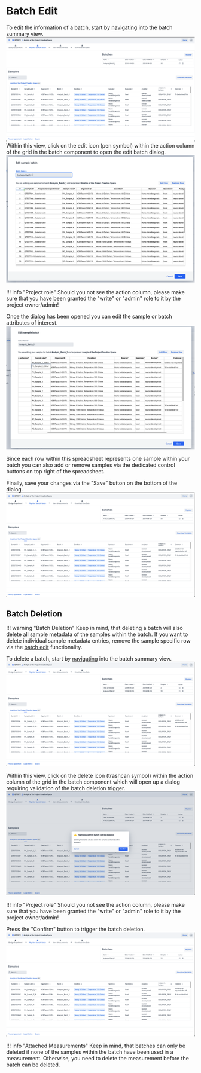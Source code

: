 # Batch Edit

To edit the information of a batch, start by [navigating](batch_introduction.md#batch-navigation)
into the batch summary view.
![batch_summary](images/batch_summary_with_batch.png)
Within this view, click on the edit icon (pen symbol) within the action column of the grid in the batch component
to open the edit batch dialog.
![batch_edit_dialog](images/batch_edit_dialog.png)

!!! info "Project role"
    Should you not see the action column,
    please make sure that you have been granted the "write" or "admin" role to it by the project owner/admin!

Once the dialog has been opened you can edit the sample or batch attributes of interest.
![batch_edit_dialog_edited](images/batch_edit_dialog_edited.png)

Since each row within this spreadsheet represents one sample within your batch you can also add or remove 
samples via the dedicated control buttons on top right of the spreadsheet.

Finally, save your changes via the "Save" button on the bottom of the dialog. 
![batch_edit_summary_edited.png](images/batch_edit_summary_edited.png)

## Batch Deletion

!!! warning "Batch Deletion"
    Keep in mind, that deleting a batch will also delete all sample metadata of the samples within the batch.
    If you want to delete individual sample metadata entries, remove the sample specific row via the [batch edit](#batch-edit) functionality.

To delete a batch, start by [navigating](batch_introduction.md#batch-navigation)
into the batch summary view.
![batch_deletion_summary](images/batch_deletion_summary.png)

Within this view, click on the delete icon (trashcan symbol) within the action column of the grid in the batch component
which will open up a dialog requiring validation of the batch deletion trigger. 
![batch_deletion_triggered](images/batch_deletion_triggered.png)

!!! info "Project role"
    Should you not see the action column,
    please make sure that you have been granted the "write" or "admin" role to it by the project owner/admin!

Press the "Confirm" button to trigger the batch deletion. 
![batch_deletion_triggered](images/batch_deletion_successful_summary.png)

!!! info "Attached Measurements"
    Keep in mind, that batches can only be deleted if none of the samples within the batch have been used in a measurement.
    Otherwise, you need to delete the measurement before the batch can be deleted.
